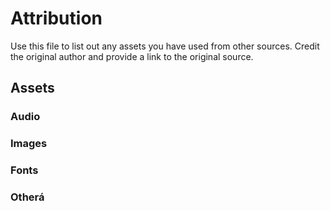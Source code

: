 # Attribution

Use this file to list out any assets you have used from other sources.
Credit the original author and provide a link to the original source.

## Assets

### Audio

### Images

### Fonts

### Otherá